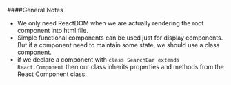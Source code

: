 ####General Notes
- We only need ReactDOM when we are actually rendering the root component into html file. 
- Simple functional components can be used just for display components. But if a component need to maintain some state, we should use a class component.
- if we declare a component with `class SearchBar extends React.Component` then our class inherits properties and methods from the React Component class. 